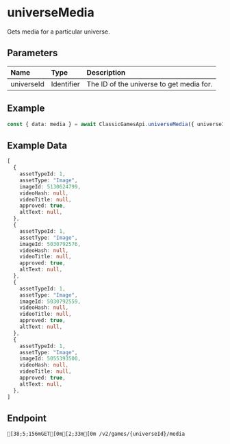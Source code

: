 
# universeMedia
Gets media for a particular universe.


## Parameters
| Name       | Type       | Description                              |
| :--------- | :--------- | :--------------------------------------- |
| universeId | Identifier | The ID of the universe to get media for. |



## Example
```ts copy showLineNumbers
const { data: media } = await ClassicGamesApi.universeMedia({ universeId: 1685831367 }); 
```


## Example Data
```ts copy showLineNumbers
[
  {
    assetTypeId: 1,
    assetType: "Image",
    imageId: 5130624799,
    videoHash: null,
    videoTitle: null,
    approved: true,
    altText: null,
  },
  {
    assetTypeId: 1,
    assetType: "Image",
    imageId: 5030792576,
    videoHash: null,
    videoTitle: null,
    approved: true,
    altText: null,
  },
  {
    assetTypeId: 1,
    assetType: "Image",
    imageId: 5030792559,
    videoHash: null,
    videoTitle: null,
    approved: true,
    altText: null,
  },
  {
    assetTypeId: 1,
    assetType: "Image",
    imageId: 5055393500,
    videoHash: null,
    videoTitle: null,
    approved: true,
    altText: null,
  },
] 
```


## Endpoint
```ansi
[38;5;156mGET[0m[2;33m[0m /v2/games/{universeId}/media
```
  
